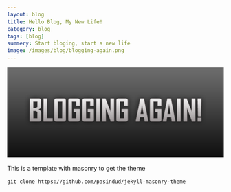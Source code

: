 ```yaml
---
layout: blog
title: Hello Blog, My New Life!
category: blog
tags: [blog]  
summery: Start bloging, start a new life
image: /images/blog/blogging-again.png
---
```

![img](/images/blog/blogging-again.png)

This is a template with masonry to get the theme

```
git clone https://github.com/pasindud/jekyll-masonry-theme
```

